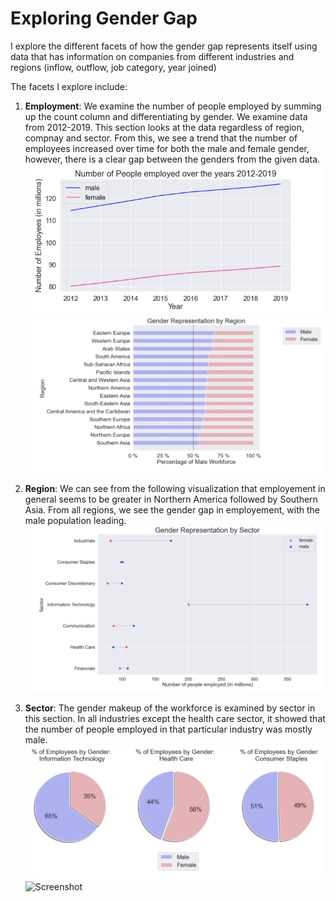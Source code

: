 # Exploring Gender Gap

I explore the different facets of how the gender gap represents itself using data that has information on companies from different industries and regions (inflow, outflow, job category, year joined)

The facets I explore include:

  1. <b>Employment</b>: We examine the number of people employed by summing up the count column and differentiating by gender. We examine data from 2012-2019. This section looks at the data regardless of region, compnay and sector. From this, we see a trend that the number of employees increased over time for both the male and female gender, however, there is a clear gap between the genders from the given data.
  ![Screenshot](screenshot.png)
  ![Screenshot1](screenshot2.png)

  
  
  2. <b>Region</b>: We can see from the following visualization that employement in general seems to be greater in Northern America followed by Southern Asia. From all regions, we see the gender gap in employement, with the male population leading.
  ![Screenshot](screenshot3.png)
 
  3. <b>Sector</b>: The gender makeup of the workforce is examined by sector in this section. In all industries except the health care sector, it showed that the number of people employed in that particular industry was mostly male.
  ![Screenshot](screenshot4.png)
  ![Screenshot](screenshot5.png)
 
  

